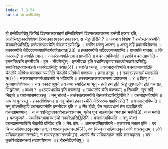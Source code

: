```yaml
---
index: 7.3.54
sutra: हो हन्तेर्ञ्णिन्नेषु

---
```

हो हन्तेर्ञ्ञ्णिन्नेषु किमिदं ञ्ञ्णिन्नकारग्रहणं हन्तिविशेषणं ञ्ञ्णिन्नकारपरस्य हन्तेर्यो हकार इति, आहोस्विद्धकारविशेषणं ञ्ञ्णिन्नकारपरस्य हकारस्य, स चेद्धन्तेरिति ? ॥ कश्चात्र विशेषः ? हन्तेस्तत्परस्येति चेन्नकारेऽप्रसिद्धिः हन्तेस्तत्परस्येति चेन्नकारेऽप्रसिद्धिः । घ्नन्ति घ्नन्तु अघ्नन् ॥ अस्तु तर्हि हकारविशेषणम् ॥ हकारस्येति चेञ्ञ्ञ्ञ्णित्यप्राप्तिर्व्यवहितत्वात्(23) ॥ हकारस्येति चञ्ञ्ञ्ञ्णित्यप्राप्तिः। घातयति घातकः ॥ किं कारणम्? ॥ व्यवहितत्वात् । नकारेणव्यवहितत्वान्न प्राप्नोति ॥ वचनाद्भविष्यति ॥ इहापि वचनात्प्राप्नोति - हननमिच्छति हननीयति - हन - नीयतेर्ण्वुल् - हननीयक इति स्थानिवद्भावाच्चाऽचोनकारेऽप्रसिद्धिः स्थानिवद्भावाच्चऽचो नकारेऽप्रसिद्धिः स्यात्(4) । घ्नन्ति घ्नन्तु ॥ वचनाद्भविष्यति वचनप्रामाण्यादिति चेदलोपे प्रतिषेधः वचनप्रामाण्यादिति चेदलोपे प्रतिषेधो वक्तव्यः । हन्ता हन्तुम् । ( नकारग्रहणसार्मथ्यादलोपे न(1) )। नकारग्रहणसार्मथ्यादलोपे न भविष्यति ॥ अस्त्यन्यन्नकारवचनस्य प्रयोजनम् ॥ ? ॥ किम् ? ॥ श्रूयमाणविशेषणम् । यत्र नकारः श्रूयते तत्र यथा स्यादिह मा भूत् - हतो हथ इति सिद्धं तूपधालोप इति वचनात् सिद्धमेतत् ॥ कथम् ? ॥ (ठउपधालोप इति वचनात्) । उपधालोपे चेति वक्तव्यम् ॥ सिध्यति, सूत्रं तर्हि भिद्यते ॥ यथान्यासमेवाऽस्तु । ननु चोक्तं - हन्तेस्तत्परस्येति चेन्नकारेऽप्रसिद्धिरिति ? ॥ वचनाद्भविष्यति ॥ अथ वा पुनरस्तु - हकारविशेषणम् ॥ ननु चोक्तं हकारस्येति चेञ्ञ्ञ्ञ्णित्यप्राप्तिरिति ? ॥ वचनाद्भविष्यति ॥ ननु चोक्तमिहापि वचनात्प्राप्नोति हननीयक इति ? ॥ नैष दोषो, येन नाव्यवधानं तेन व्यवहितेऽपि वचनप्रामाण्यात् । न च क्वचिद्धात्ववयवेनाऽव्यवधानम्, एतेन पुनः सङ्घातेन व्यवधानं भवति(3), न च भवति । यदप्युच्यते - स्थानिवद्भावाच्चाऽचो नकारेऽप्रसिद्धिरिति । वचनाद्भविष्यति ॥ ननु चोक्तं वचनप्रामाण्यादिति चेदलोपे प्रतिषेध इति ॥ नैषः दोषः ॥ आनन्तर्यमिहाश्रीयते - हकारस्य नकार इति । क्व चिच्च संनिपातदकृतमानन्तर्यं, न शास्त्रकृतमानन्तर्यं(4), क्व चिच्च न सन्निपातकृतं नापि शास्त्रकृतम् । लोपे सन्निपातकृतमानन्तर्यम्, न शास्त्रकृतमानन्तर्यम्(1), अलोपे नैव सन्निपातकृतं नापि शास्त्रकृतम् । यत्र कुतश्चिदेवानन्तर्यं तदाश्रयिष्यामः ॥ ( होहन्तेर्ञ्ञ्णिन्नेषु ) ॥
